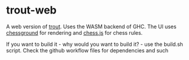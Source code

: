 # trout-web

A web version of [trout](https://github.com/Osrepnay/trout).
Uses the WASM backend of GHC.
The UI uses [chessground](https://github.com/lichess-org/chessground) for rendering and [chess.js](https://github.com/jhlywa/chess.js) for chess rules.

If you want to build it - why would you want to build it? - use the build.sh script. Check the github workflow files for dependencies and such
